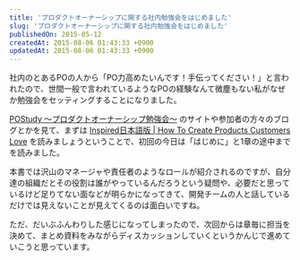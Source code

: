 ```yaml
---
title: 'プロダクトオーナーシップに関する社内勉強会をはじめました'
slug: 'プロダクトオーナーシップに関する社内勉強会をはじめました'
publishedOn: 2015-05-12
createdAt: 2015-08-06 01:43:33 +0900
updatedAt: 2015-08-06 01:43:33 +0900
---
```

社内のとあるPOの人から「PO力高めたいんです！手伝ってください！」と言われたので、世間一般で言われているようなPOの経験なんて微塵もない私がなぜか勉強会をセッティングすることになりました。

[POStudy 〜プロダクトオーナーシップ勉強会〜](https://www.postudy.com/) のサイトや参加者の方々のブログとかを見て、まずは [Inspired日本語版 | How To Create Products Customers Love](https://inspiredjp.com/) を読みましょうということで、初回の今日は「はじめに」と1章の途中までを読みました。

本書では沢山のマネージャや責任者のようなロールが紹介されるのですが、自分達の組織だとその役割は誰がやっているんだろうという疑問や、必要だと思っているけど足りてない面などが明らかになってきて、開発チームの人と話しているだけでは見えないことが見えてくるのは面白いですね。

ただ、だいぶふんわりした感じになってしまったので、次回からは章毎に担当を決めて、まとめ資料をみながらディスカッションしていくというかんじで進めていこうと思っています。
